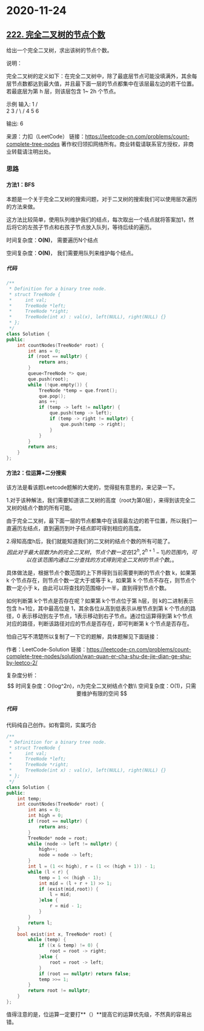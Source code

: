 # 2020-11-24

## [222. 完全二叉树的节点个数](https://leetcode-cn.com/problems/count-complete-tree-nodes/)



给出一个完全二叉树，求出该树的节点个数。

说明：

完全二叉树的定义如下：在完全二叉树中，除了最底层节点可能没填满外，其余每层节点数都达到最大值，并且最下面一层的节点都集中在该层最左边的若干位置。若最底层为第 h 层，则该层包含 1~ 2h 个节点。

示例
输入: 
    1
   / \
  2   3
 / \  /
4  5 6

输出: 6

来源：力扣（LeetCode）
链接：https://leetcode-cn.com/problems/count-complete-tree-nodes
著作权归领扣网络所有。商业转载请联系官方授权，非商业转载请注明出处。



### 思路

#### 方法1：BFS

本题是一个关于完全二叉树的搜索问题，对于二叉树的搜索我们可以使用层次遍历的方法来做。

这方法比较简单，使用队列维护我们的结点，每次取出一个结点就将答案加1，然后将它的左孩子节点和右孩子节点放入队列，等待后续的遍历。

时间复杂度：**O(N)**， 需要遍历N个结点

空间复杂度：**O(N)**， 我们需要用队列来维护每个结点。

##### 代码

```cpp
/**
 * Definition for a binary tree node.
 * struct TreeNode {
 *     int val;
 *     TreeNode *left;
 *     TreeNode *right;
 *     TreeNode(int x) : val(x), left(NULL), right(NULL) {}
 * };
 */
class Solution {
public:
    int countNodes(TreeNode* root) {
        int ans = 0;
        if (root == nullptr) {
            return ans;
        }
        queue<TreeNode *> que;
        que.push(root);
        while (!que.empty()) {
            TreeNode *temp = que.front();
            que.pop();
            ans ++;
            if (temp -> left != nullptr) {
                que.push(temp -> left);
                if (temp -> right != nullptr) {
                    que.push(temp -> right);
                }
            }
        }
        return ans;
    }
};
```



#### 方法2：位运算+二分搜索



该方法是看该题Leetcode题解的大佬的，觉得挺有意思的，来记录一下。



1.对于该种解法，我们需要知道该二叉树的高度（root为第0层），来得到该完全二叉树的结点个数的所有可能。

由于完全二叉树，最下面一层的节点都集中在该层最左边的若干位置，所以我们一直遍历左结点，直到遍历到叶子结点即可得到相应的高度。

2.得知高度h后，我们就能知道我们的二叉树的结点个数的所有可能了。
$$
因此对于最大层数为 h的完全二叉树，节点个数一定在[2^h,2^{h+1}-1]的范围内，可以在该范围内通过二分查找的方式得到完全二叉树的节点个数。。
$$


具体做法是，根据节点个数范围的上下界得到当前需要判断的节点个数 k，如果第 k 个节点存在，则节点个数一定大于或等于 k，如果第 k 个节点不存在，则节点个数一定小于 k，由此可以将查找的范围缩小一半，直到得到节点个数。

如何判断第 k个节点是否存在呢？如果第 k个节点位于第 h层，则 k的二进制表示包含 h+1位，其中最高位是 1，其余各位从高到低表示从根节点到第 k 个节点的路径，0 表示移动到左子节点，1表示移动到右子节点。通过位运算得到第 k个节点对应的路径，判断该路径对应的节点是否存在，即可判断第 k 个节点是否存在。



怕自己写不清楚所以复制了一下它的题解，具体题解见下面链接：

作者：LeetCode-Solution
链接：https://leetcode-cn.com/problems/count-complete-tree-nodes/solution/wan-quan-er-cha-shu-de-jie-dian-ge-shu-by-leetco-2/

复杂度分析：
$$
时间复杂度：O(log^2n)，n为完全二叉树结点个数\\
空间复杂度：O(1)，只需要维护有限的空间
$$


##### 代码

代码纯自己创作。如有雷同，实属巧合

```cpp
/**
 * Definition for a binary tree node.
 * struct TreeNode {
 *     int val;
 *     TreeNode *left;
 *     TreeNode *right;
 *     TreeNode(int x) : val(x), left(NULL), right(NULL) {}
 * };
 */
class Solution {
public:
    int temp;
    int countNodes(TreeNode* root) {
        int ans = 0;
        int high = 0;
        if (root == nullptr) {
            return ans;
        }
        TreeNode* node = root;
        while (node -> left != nullptr) {
            high++;
            node = node -> left;
        }
        int l = (1 << high), r = (1 << (high + 1)) - 1;
        while (l < r) {
            temp = 1 << (high - 1);
            int mid = (l + r + 1) >> 1;
            if (exist(mid,root)) {
                l = mid;
            }else {
                r = mid - 1;
            }
        }
        return l;
    }
    bool exist(int x, TreeNode* root) {
        while (temp) {
            if ((x & temp) != 0) {
                root = root -> right;
            }else {
                root = root -> left;
            }
            if (root == nullptr) return false;
            temp >>= 1;
        }
        return root != nullptr;
    }
};
```

值得注意的是，位运算一定要打**（）**提高它的运算优先级，不然真的容易出错。

